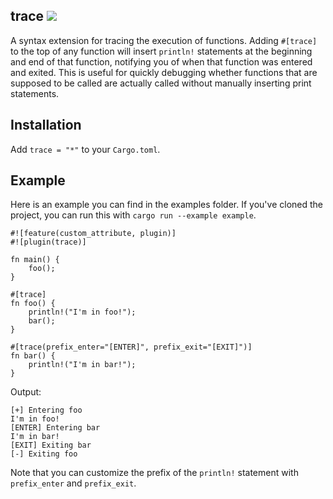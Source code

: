 trace [![](https://meritbadge.herokuapp.com/trace)](https://crates.io/crates/trace)
-----

A syntax extension for tracing the execution of functions. Adding `#[trace]` to the top of any function will insert `println!` statements at the beginning and end of that function, notifying you of when that function was entered and exited. This is useful for quickly debugging whether functions that are supposed to be called are actually called without manually inserting print statements.

## Installation

Add `trace = "*"` to your `Cargo.toml`.

## Example

Here is an example you can find in the examples folder. If you've cloned the project, you can run this with `cargo run --example example`.

```
#![feature(custom_attribute, plugin)]
#![plugin(trace)]

fn main() {
    foo();
}

#[trace]
fn foo() {
    println!("I'm in foo!");
    bar();
}

#[trace(prefix_enter="[ENTER]", prefix_exit="[EXIT]")]
fn bar() {
    println!("I'm in bar!");
}
```

Output:
```
[+] Entering foo
I'm in foo!
[ENTER] Entering bar
I'm in bar!
[EXIT] Exiting bar
[-] Exiting foo
```

Note that you can customize the prefix of the `println!` statement with `prefix_enter` and `prefix_exit`.

